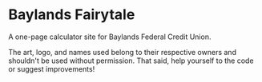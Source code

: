 # Baylands Fairytale

A one-page calculator site for Baylands Federal Credit Union. 

The art, logo, and names used belong to their respective owners and shouldn't be used without permission. That said, help yourself to the code or suggest improvements!
